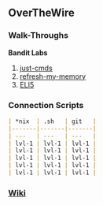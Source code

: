 ## OverTheWire

### Walk-Throughs
**Bandit Labs**  
1. [just-cmds](https://github.com/aRustyDev/OverTheWire/tree/main/01-bandit/walkthroughs/just-cmds)
2. [refresh-my-memory](https://github.com/aRustyDev/OverTheWire/tree/main/01-bandit/walkthroughs/refresh-my-memory)
3. [ELI5](https://github.com/aRustyDev/OverTheWire/tree/main/01-bandit/walkthroughs/ELI5)

### Connection Scripts
```markdown
| *nix  | .sh   | git   |
|-------|-------|-------|
| ---   | ---   | ---   |
| lvl-1 | lvl-1 | lvl-1 |
| lvl-1 | lvl-1 | lvl-1 |
| lvl-1 | lvl-1 | lvl-1 |
| lvl-1 | lvl-1 | lvl-1 |
| lvl-1 | lvl-1 | lvl-1 |
```

### [Wiki](https://github.com/aRustyDev/OverTheWire/wiki)

 [lvl-1]: https://github.com/aRustyDev/OverTheWire/tree/main/01-bandit/walkthroughs/ELI5/soln-00-01.md  "Lvl-1 Walk-Through"
 [lvl-2]: https://github.com/aRustyDev/OverTheWire/tree/main/01-bandit/walkthroughs/ELI5/soln-00-01.md  "Lvl-2 Walk-Through"
 [lvl-3]: https://github.com/aRustyDev/OverTheWire/tree/main/01-bandit/walkthroughs/ELI5/soln-00-01.md  "Lvl-3 Walk-Through"
 [lvl-4]: https://github.com/aRustyDev/OverTheWire/tree/main/01-bandit/walkthroughs/ELI5/soln-00-01.md  "Lvl-4 Walk-Through"
 [lvl-5]: https://github.com/aRustyDev/OverTheWire/tree/main/01-bandit/walkthroughs/ELI5/soln-00-01.md  "Lvl-5 Walk-Through"
 [lvl-6]: https://github.com/aRustyDev/OverTheWire/tree/main/01-bandit/walkthroughs/ELI5/soln-00-01.md  "Lvl-6 Walk-Through"
 [lvl-7]: https://github.com/aRustyDev/OverTheWire/tree/main/01-bandit/walkthroughs/ELI5/soln-00-01.md  "Lvl-7 Walk-Through"
 [lvl-8]: https://github.com/aRustyDev/OverTheWire/tree/main/01-bandit/walkthroughs/ELI5/soln-00-01.md  "Lvl-8 Walk-Through"
 [lvl-9]: https://github.com/aRustyDev/OverTheWire/tree/main/01-bandit/walkthroughs/ELI5/soln-00-01.md  "Lvl-9 Walk-Through"
[lvl-10]: https://github.com/aRustyDev/OverTheWire/tree/main/01-bandit/walkthroughs/ELI5/soln-00-01.md "Lvl-10 Walk-Through"
[lvl-11]: https://github.com/aRustyDev/OverTheWire/tree/main/01-bandit/walkthroughs/ELI5/soln-00-01.md "Lvl-11 Walk-Through"
[lvl-12]: https://github.com/aRustyDev/OverTheWire/tree/main/01-bandit/walkthroughs/ELI5/soln-00-01.md "Lvl-12 Walk-Through"
[lvl-13]: https://github.com/aRustyDev/OverTheWire/tree/main/01-bandit/walkthroughs/ELI5/soln-00-01.md "Lvl-13 Walk-Through"
[lvl-14]: https://github.com/aRustyDev/OverTheWire/tree/main/01-bandit/walkthroughs/ELI5/soln-00-01.md "Lvl-14 Walk-Through"
[lvl-15]: https://github.com/aRustyDev/OverTheWire/tree/main/01-bandit/walkthroughs/ELI5/soln-00-01.md "Lvl-15 Walk-Through"
[lvl-16]: https://github.com/aRustyDev/OverTheWire/tree/main/01-bandit/walkthroughs/ELI5/soln-00-01.md "Lvl-16 Walk-Through"
[lvl-17]: https://github.com/aRustyDev/OverTheWire/tree/main/01-bandit/walkthroughs/ELI5/soln-00-01.md "Lvl-17 Walk-Through"
[lvl-18]: https://github.com/aRustyDev/OverTheWire/tree/main/01-bandit/walkthroughs/ELI5/soln-00-01.md "Lvl-18 Walk-Through"
[lvl-19]: https://github.com/aRustyDev/OverTheWire/tree/main/01-bandit/walkthroughs/ELI5/soln-00-01.md "Lvl-19 Walk-Through"
[lvl-20]: https://github.com/aRustyDev/OverTheWire/tree/main/01-bandit/walkthroughs/ELI5/soln-00-01.md "Lvl-20 Walk-Through"
[lvl-21]: https://github.com/aRustyDev/OverTheWire/tree/main/01-bandit/walkthroughs/ELI5/soln-00-01.md "Lvl-21 Walk-Through"
[lvl-22]: https://github.com/aRustyDev/OverTheWire/tree/main/01-bandit/walkthroughs/ELI5/soln-00-01.md "Lvl-22 Walk-Through"
[lvl-23]: https://github.com/aRustyDev/OverTheWire/tree/main/01-bandit/walkthroughs/ELI5/soln-00-01.md "Lvl-23 Walk-Through"
[lvl-24]: https://github.com/aRustyDev/OverTheWire/tree/main/01-bandit/walkthroughs/ELI5/soln-00-01.md "Lvl-24 Walk-Through"
[lvl-25]: https://github.com/aRustyDev/OverTheWire/tree/main/01-bandit/walkthroughs/ELI5/soln-00-01.md "Lvl-25 Walk-Through"
[lvl-26]: https://github.com/aRustyDev/OverTheWire/tree/main/01-bandit/walkthroughs/ELI5/soln-00-01.md "Lvl-26 Walk-Through"
[lvl-27]: https://github.com/aRustyDev/OverTheWire/tree/main/01-bandit/walkthroughs/ELI5/soln-00-01.md "Lvl-27 Walk-Through"
[lvl-28]: https://github.com/aRustyDev/OverTheWire/tree/main/01-bandit/walkthroughs/ELI5/soln-00-01.md "Lvl-28 Walk-Through"
[lvl-29]: https://github.com/aRustyDev/OverTheWire/tree/main/01-bandit/walkthroughs/ELI5/soln-00-01.md "Lvl-29 Walk-Through"
[lvl-30]: https://github.com/aRustyDev/OverTheWire/tree/main/01-bandit/walkthroughs/ELI5/soln-00-01.md "Lvl-30 Walk-Through"
[lvl-31]: https://github.com/aRustyDev/OverTheWire/tree/main/01-bandit/walkthroughs/ELI5/soln-00-01.md "Lvl-31 Walk-Through"
[lvl-32]: https://github.com/aRustyDev/OverTheWire/tree/main/01-bandit/walkthroughs/ELI5/soln-00-01.md "Lvl-32 Walk-Through"
[lvl-33]: https://github.com/aRustyDev/OverTheWire/tree/main/01-bandit/walkthroughs/ELI5/soln-00-01.md "Lvl-33 Walk-Through"
